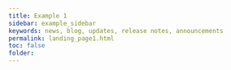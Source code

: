 ```yaml
---
title: Example 1
sidebar: example_sidebar
keywords: news, blog, updates, release notes, announcements
permalink: landing_page1.html
toc: false
folder: 
---
```

